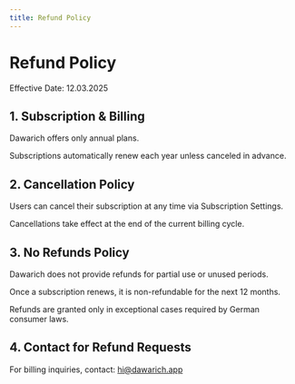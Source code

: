 ```yaml
---
title: Refund Policy
---
```


# Refund Policy

Effective Date: 12.03.2025

## 1. Subscription & Billing

Dawarich offers only annual plans.

Subscriptions automatically renew each year unless canceled in advance.

## 2. Cancellation Policy

Users can cancel their subscription at any time via Subscription Settings.

Cancellations take effect at the end of the current billing cycle.

## 3. No Refunds Policy

Dawarich does not provide refunds for partial use or unused periods.

Once a subscription renews, it is non-refundable for the next 12 months.

Refunds are granted only in exceptional cases required by German consumer laws.

## 4. Contact for Refund Requests

For billing inquiries, contact: hi@dawarich.app

